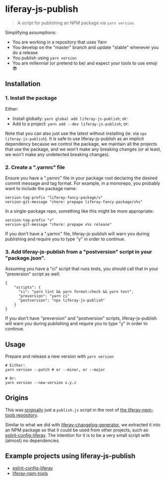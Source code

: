 # liferay-js-publish

> A script for publishing an NPM package via `yarn version`.

Simplifying assumptions:

-   You are working in a repository that uses Yarn
-   You develop on the "master" branch and update "stable" whenever you do a release
-   You publish using `yarn version`
-   You are millennial (or pretend to be) and expect your tools to use emoji 😎

## Installation

### 1. Install the package

Either:

-   Install globally: `yarn global add liferay-js-publish`; or:
-   Add to a project: `yarn add --dev liferay-js-publish`; or:

Note that you can also just use the latest without installing (ie. via `npx liferay-js-publish`). It is safe to use liferay-js-publish as an implicit dependency because we control the package, we maintain all the projects that use the package, and we won't make any breaking changes (or at least, we won't make any undetected breaking changes).

### 2. Create a ".yarnrc" file

Ensure you have a ".yarnrc" file in your package root declaring the desired commit message and tag format. For example, in a monorepo, you probably want to include the package name:

```
version-tag-prefix "liferay-fancy-package/v"
version-git-message "chore: prepape liferay-fancy-package/v%s"
```

In a single-package repo, something like this might be more appropriate:

```
version-tag-prefix "v"
version-git-message "chore: prepape v%s release"
```

If you don't have a ".yarnrc" file, liferay-js-publish will warn you during publishing and require you to type "y" in order to continue.

### 3. Add liferay-js-publish from a "postversion" script in your "package.json".

Assuming you have a "ci" script that runs tests, you should call that in your "preversion" script as well:

```
{
    "scripts": {
      "ci": "yarn lint && yarn format:check && yarn test",
      "preversion": "yarn ci"
      "postversion": "npx liferay-js-publish"
    }
}
```

If you don't have "preversion" and "postversion" scripts, liferay-js-publish will warn you during publishing and require you to type "y" in order to continue.

## Usage

Prepare and release a new version with `yarn version`

```
# Either:
yarn version --patch # or --minor, or --major

# Or:
yarn version --new-version x.y.z
```

## Origins

This was [originally](https://github.com/liferay/liferay-npm-tools/commit/ce2db371cce6fb2fbfbe7795dfe8807cd682e959#diff-d5ba1d0718faa51781762ae13a1c1a4a) just a `publish.js` script in the root of [the liferay-npm-tools repository](https://github.com/liferay/liferay-npm-tools).

Similar to what we did with [liferay-changelog-generator](https://github.com/liferay/liferay-npm-tools/tree/master/packages/liferay-changelog-generator), we extracted it into an NPM package so that it could be used from other projects, such as [eslint-config-liferay](https://github.com/liferay/eslint-config-liferay). The intention for it is to be a very small script with (almost) no dependencies.

## Example projects using liferay-js-publish

-   [eslint-config-liferay](https://github.com/liferay/eslint-config-liferay)
-   [liferay-npm-tools](https://github.com/liferay/liferay-npm-tools)
